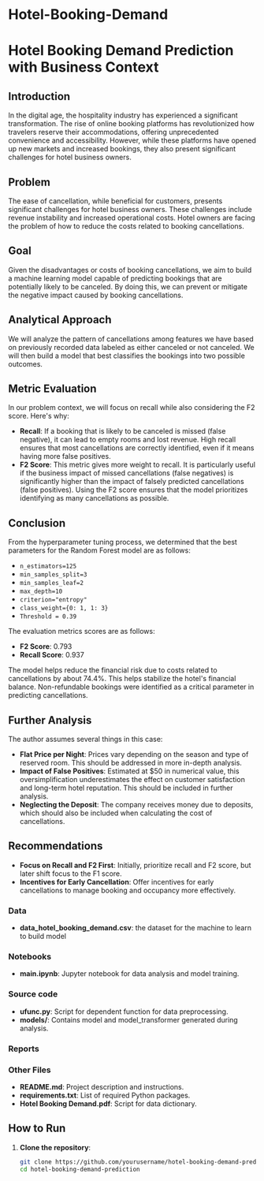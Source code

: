 # Hotel-Booking-Demand

# Hotel Booking Demand Prediction with Business Context

## Introduction

In the digital age, the hospitality industry has experienced a significant transformation. The rise of online booking platforms has revolutionized how travelers reserve their accommodations, offering unprecedented convenience and accessibility. However, while these platforms have opened up new markets and increased bookings, they also present significant challenges for hotel business owners.

## Problem

The ease of cancellation, while beneficial for customers, presents significant challenges for hotel business owners. These challenges include revenue instability and increased operational costs. Hotel owners are facing the problem of how to reduce the costs related to booking cancellations.

## Goal

Given the disadvantages or costs of booking cancellations, we aim to build a machine learning model capable of predicting bookings that are potentially likely to be canceled. By doing this, we can prevent or mitigate the negative impact caused by booking cancellations.

## Analytical Approach

We will analyze the pattern of cancellations among features we have based on previously recorded data labeled as either canceled or not canceled. We will then build a model that best classifies the bookings into two possible outcomes.

## Metric Evaluation

In our problem context, we will focus on recall while also considering the F2 score. Here's why:

- **Recall**: If a booking that is likely to be canceled is missed (false negative), it can lead to empty rooms and lost revenue. High recall ensures that most cancellations are correctly identified, even if it means having more false positives.
- **F2 Score**: This metric gives more weight to recall. It is particularly useful if the business impact of missed cancellations (false negatives) is significantly higher than the impact of falsely predicted cancellations (false positives). Using the F2 score ensures that the model prioritizes identifying as many cancellations as possible.

## Conclusion

From the hyperparameter tuning process, we determined that the best parameters for the Random Forest model are as follows:

- `n_estimators=125`
- `min_samples_split=3`
- `min_samples_leaf=2`
- `max_depth=10`
- `criterion="entropy"`
- `class_weight={0: 1, 1: 3}`
- `Threshold = 0.39`

The evaluation metrics scores are as follows:
- **F2 Score**: 0.793
- **Recall Score**: 0.937

The model helps reduce the financial risk due to costs related to cancellations by about 74.4%. This helps stabilize the hotel's financial balance. Non-refundable bookings were identified as a critical parameter in predicting cancellations.

## Further Analysis

The author assumes several things in this case:
- **Flat Price per Night**: Prices vary depending on the season and type of reserved room. This should be addressed in more in-depth analysis.
- **Impact of False Positives**: Estimated at $50 in numerical value, this oversimplification underestimates the effect on customer satisfaction and long-term hotel reputation. This should be included in further analysis.
- **Neglecting the Deposit**: The company receives money due to deposits, which should also be included when calculating the cost of cancellations.

## Recommendations

- **Focus on Recall and F2 First**: Initially, prioritize recall and F2 score, but later shift focus to the F1 score.
- **Incentives for Early Cancellation**: Offer incentives for early cancellations to manage booking and occupancy more effectively.

### Data

- **data_hotel_booking_demand.csv**: the dataset for the machine to learn to build model

### Notebooks

- **main.ipynb**: Jupyter notebook for data analysis and model training.

### Source code

- **ufunc.py**: Script for dependent function for data preprocessing.
- **models/**: Contains model and model_transformer generated during analysis.

### Reports


### Other Files

- **README.md**: Project description and instructions.
- **requirements.txt**: List of required Python packages.
- **Hotel Booking Demand.pdf**: Script for data dictionary.

## How to Run

1. **Clone the repository**:
   ```bash
   git clone https://github.com/yourusername/hotel-booking-demand-prediction.git
   cd hotel-booking-demand-prediction

